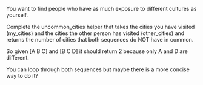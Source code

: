 You want to find people who have as much exposure to different cultures as yourself.

Complete the uncommon_cities helper that takes the cities you have visited (my_cities) and the cities the other person has visited (other_cities) and returns the number of cities that both sequences do NOT have in common.

So given [A B C] and [B C D] it should return 2 because only A and D are different.

You can loop through both sequences but maybe there is a more concise way to do it?

